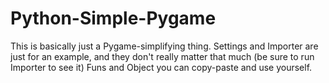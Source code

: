 # Python-Simple-Pygame
This is basically just a Pygame-simplifying thing.
Settings and Importer are just for an example, and they don't really matter that much (be sure to run Importer to see it)
Funs and Object you can copy-paste and use yourself.
